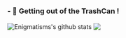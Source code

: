 ### - 🔭 Getting out of the TrashCan !

<!-- <a href="https://github.com/anuraghazra/github-readme-stats"> -->
  <img align="center" src="https://github-readme-stats.vercel.app/api?username=Enigmatisms&show_icons=true&count_private=true&theme=dark" alt="Enigmatisms's github stats" />
</a>
<!-- <a href="https://github.com/anuraghazra/github-readme-stats"> -->
  <!-- Change the `github-readme-stats.anuraghazra1.vercel.app` to `github-readme-stats.vercel.app`  -->
  <img align="center" src="https://github-readme-stats.vercel.app/api/top-langs/?username=Enigmatisms&hide=cmake,makefile&theme=dark" />
</a>
